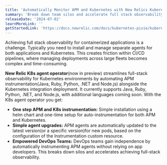 ```yaml
---
title: 'Automatically Monitor APM and Kubernetes with New Relics Kubernetes Agent Operator'
summary: 'Break down team silos and accelerate full stack observability with one step APM and K8s instrumentation'
releaseDate: '2024-07-02'
learnMoreLink: ''
getStartedLink: 'https://docs.newrelic.com/docs/kubernetes-pixie/kubernetes-integration/installation/k8s-agent-operator/'
---
```


Achieving full stack observability for containerized applications is a challenge. Typically you need to install and manage separate agents for both applications and Kubernetes. This creates friction within CI/CD pipelines, where managing deployments across large fleets becomes complex and time-consuming. 

**New Relic K8s agent operator**(now in preview) streamlines full-stack observability for Kubernetes environments by automating APM instrumentation(Java, Ruby, Python, .NET and Node.js) alongside the Kubernetes integration deployment. It currently supports Java, Ruby, Python, .NET, and Node.js, with additional languages coming soon. With the K8s agent operator you get:

* **One step APM and K8s instrumentation:** Simple installation using a helm chart and one-time setup for auto-instrumentation for both APM and Kubernetes.
* **Simple agent upgrades:**  APM agents are automatically updated to the latest version(or a specific version)for new pods, based on the configuration of the Instrumentation custom resource.
* **Empowered DevOps Teams:** DevOps teams gain independence by automatically instrumenting APM agents without relying on app developers. This breaks down silos and accelerates achieving full-stack observability.








 





